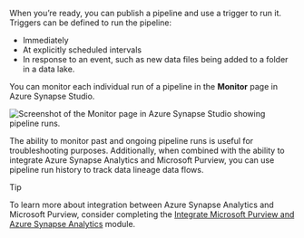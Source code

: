 When you’re ready, you can publish a pipeline and use a trigger to run it. Triggers can be defined to run the pipeline:

- Immediately
- At explicitly scheduled intervals
- In response to an event, such as new data files being added to a folder in a data lake.

You can monitor each individual run of a pipeline in the **Monitor** page in Azure Synapse Studio.

![Screenshot of the Monitor page in Azure Synapse Studio showing pipeline runs.](../media/monitor-pipelines.png)

The ability to monitor past and ongoing pipeline runs is useful for troubleshooting purposes. Additionally, when combined with the ability to integrate Azure Synapse Analytics and Microsoft Purview, you can use pipeline run history to track data lineage data flows.

> [!TIP]
> To learn more about integration between Azure Synapse Analytics and Microsoft Purview, consider completing the [Integrate Microsoft Purview and Azure Synapse Analytics](/training/modules/integrate-microsoft-purview-azure-synapse-analytics?azure-portal=true) module.
